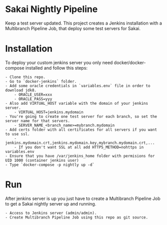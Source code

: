 # Sakai Nightly Pipeline

Keep a test server updated.
This project creates a Jenkins installation with a Multibranch Pipeline Job, that deploy some test servers for Sakai.

# Installation

To deploy your custom jenkins server you only need docker/docker-compose installed and follow this steps:

	- Clone this repo.
	- Go to `docker-jenkins` folder.
	- Add some oracle credentials in `variables.env` file in order to download jdk8.
		- ORACLE_USER=xxx
		- ORACLE_PASS=yyy
	- Also add VIRTUAL_HOST variable with the domain of your jenkins server.
		- VIRTUAL_HOST=jenkins.mydomain
	- You're going to create one test server for each branch, so set the server name for that servers.
		- SERVER_NAME_<branch_name>=mybranch.mydomain
	- Add certs folder with all certificates for all servers if you want to use ssl.
		- jenkins.mydomain.crt,jenkins.mydomain.key,mybranch.mydomain.crt,...
		- If you don't want SSL at all add HTTPS_METHOD=nohttps in variables.env 
	- Ensure that you have /var/jenkins_home folder with permisions for UID 1000 (container jenkins user)
	- Type `docker-compose -p nightly up -d`

# Run

After jenkins server is up you just have to create a Multibranch Pipeline Job to get a Sakai nightly server up and running.

	- Access to Jenkins server (admin/admin).
	- Create Multibranch Pipeline Job using this repo as git source.
	
 